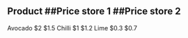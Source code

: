 ## Product   ##Price store 1  ##Price store 2
   Avocado     $2              $1.5
   Chilli      $1              $1.2
   Lime        $0.3            $0.7

